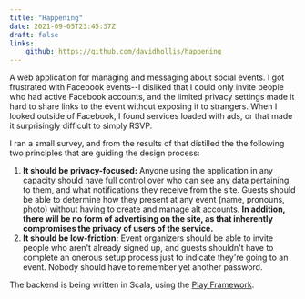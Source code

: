 ```yaml
---
title: "Happening"
date: 2021-09-05T23:45:37Z
draft: false
links:
    github: https://github.com/davidhollis/happening
---
```


A web application for managing and messaging about social events. I got frustrated with Facebook events--I disliked that I could only invite people who had active Facebook accounts, and the limited privacy settings made it hard to share links to the event without exposing it to strangers. When I looked outside of Facebook, I found services loaded with ads, or that made it surprisingly difficult to simply RSVP.

I ran a small survey, and from the results of that distilled the the following two principles that are guiding the design process:

  1. **It should be privacy-focused:** Anyone using the application in any capacity should have full control over who can see any data pertaining to them, and what notifications they receive from the site. Guests should be able to determine how they present at any event (name, pronouns, photo) without having to create and manage alt accounts. **In addition, there will be no form of advertising on the site, as that inherently compromises the privacy of users of the service.**
  2. **It should be low-friction:** Event organizers should be able to invite people who aren't already signed up, and guests shouldn't have to complete an onerous setup process just to indicate they're going to an event. Nobody should have to remember yet another password.

The backend is being written in Scala, using the [Play Framework][play].

[play]: https://www.playframework.com/
